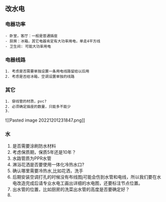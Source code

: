 ## 改水电
### 电器功率
	- 卧室，客厅：一般是普通插座
	- 厨房：冰箱，其它电器肯定有大功率用电，单走4平方线
	- 卫生间: 可能大功率用电
### 电器线路
	1. 考虑是否需要单独设置一条用电线路留给以后用
	2. 考虑是否给冰箱，空调设置单独的线路 
 
### 其它
	1. 穿线管的材质，pvc?
	2. 必须确定插座的数量，只能多不能少
	3. 
	
![[Pasted image 20221201231847.png]]
### 水
1. 是否需要涂刷防水材料
2. 考虑保质期，保质5年还是10年？
3. 水路管质为PPR水管
4. 淋浴花洒是否要使用一体化冷热水口?
5. 确认哪里需要冷热水,比如花洒，洗手
6. 后期安装空调打孔的时候没有布线图j可能会伤到水管和电线，所以我们要在水电改造完成后请专业水电工画出详细的水电图，还要标注节点位置。
7. 出水管的位置，比如厨房的洗菜出水管的高度是否要确定好？
8. 
